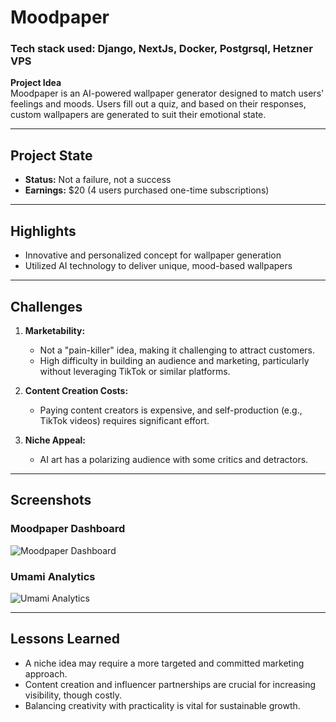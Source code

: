 # Moodpaper

### Tech stack used: Django, NextJs, Docker, Postgrsql, Hetzner VPS

**Project Idea**  
Moodpaper is an AI-powered wallpaper generator designed to match users' feelings and moods. Users fill out a quiz, and based on their responses, custom wallpapers are generated to suit their emotional state.

---

## Project State  
- **Status:** Not a failure, not a success  
- **Earnings:** $20 (4 users purchased one-time subscriptions)  

---

## Highlights  
- Innovative and personalized concept for wallpaper generation  
- Utilized AI technology to deliver unique, mood-based wallpapers  

---

## Challenges  
1. **Marketability:**  
   - Not a "pain-killer" idea, making it challenging to attract customers.  
   - High difficulty in building an audience and marketing, particularly without leveraging TikTok or similar platforms.  

2. **Content Creation Costs:**  
   - Paying content creators is expensive, and self-production (e.g., TikTok videos) requires significant effort.  

3. **Niche Appeal:**  
   - AI art has a polarizing audience with some critics and detractors.  

---

## Screenshots  
### Moodpaper Dashboard  
![Moodpaper Dashboard](https://github.com/user-attachments/assets/cda11082-9d6e-49b8-968e-45639e913b8e)  

### Umami Analytics  
![Umami Analytics](https://github.com/user-attachments/assets/02913e0d-fe21-40d7-b817-16439d296e5d)  

---

## Lessons Learned  
- A niche idea may require a more targeted and committed marketing approach.  
- Content creation and influencer partnerships are crucial for increasing visibility, though costly.  
- Balancing creativity with practicality is vital for sustainable growth.

